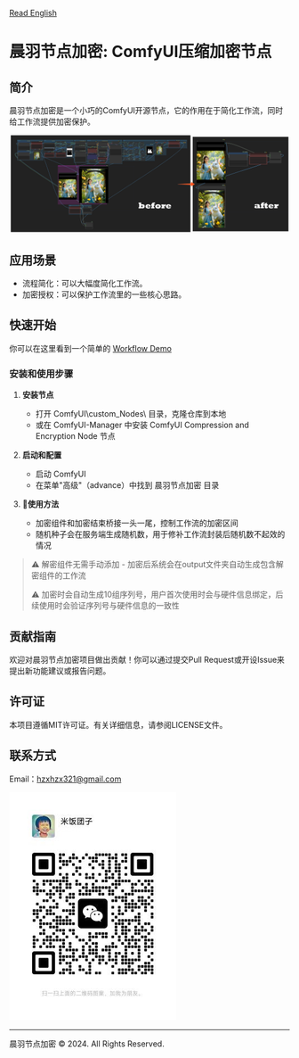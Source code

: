[Read English](ENGLISH_README.md)

# 晨羽节点加密: ComfyUI压缩加密节点

## 简介
晨羽节点加密是一个小巧的ComfyUI开源节点，它的作用在于简化工作流，同时给工作流提供加密保护。

![image](docs/image1.png)

## 应用场景
- 流程简化：可以大幅度简化工作流。
- 加密授权：可以保护工作流里的一些核心思路。

## 快速开始
你可以在这里看到一个简单的 [Workflow Demo](demo/original.json)

### 安装和使用步骤
1. **安装节点**
   - 打开 ComfyUI\custom_Nodes\ 目录，克隆仓库到本地
   - 或在 ComfyUI-Manager 中安装 ComfyUI Compression and Encryption Node 节点

2. **启动和配置**
   - 启动 ComfyUI
   - 在菜单"高级"（advance）中找到 晨羽节点加密 目录

3. **🔐使用方法**
   - 加密组件和加密结束桥接一头一尾，控制工作流的加密区间
   - 随机种子会在服务端生成随机数，用于修补工作流封装后随机数不起效的情况


> ⚠️ 解密组件无需手动添加 - 加密后系统会在output文件夹自动生成包含解密组件的工作流
> 
> ⚠️ 加密时会自动生成10组序列号，用户首次使用时会与硬件信息绑定，后续使用时会验证序列号与硬件信息的一致性

  

## 贡献指南
欢迎对晨羽节点加密项目做出贡献！你可以通过提交Pull Request或开设Issue来提出新功能建议或报告问题。

## 许可证
本项目遵循MIT许可证。有关详细信息，请参阅LICENSE文件。

## 联系方式
Email：<hzxhzx321@gmail.com>

![image](docs/wechat.jpg)

---
晨羽节点加密 © 2024. All Rights Reserved.
